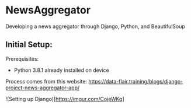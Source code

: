 # NewsAggregator
Developing a news aggregator through Django, Python, and BeautifulSoup

## Initial Setup:

Prerequisites:
- Python 3.8.1 already installed on device

Process comes from this website: 
https://data-flair.training/blogs/django-project-news-aggregator-app/

!(Setting up Django)[https://imgur.com/CojeWKq]
